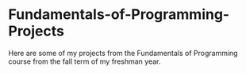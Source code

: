 # Fundamentals-of-Programming-Projects
Here are some of my projects from the Fundamentals of Programming course from the fall term of my freshman year.

